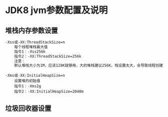 # JDK8 jvm参数配置及说明





## **堆栈内存参数设置**

```bash
-Xss或-XX:ThreadStackSize=n
	每个线程堆栈最大值
	指令1：-Xss256k
	指令2：-XX:ThreadStackSize=256k
	注意：
	默认堆栈大小为1M，应该128K就够用，大的堆栈建议256K，栈设置太大，会导致线程创建减少。栈设置小，会导致	   深入不够，深度的递归会导致栈溢出。
```

```ba
-Xms或-XX:InitialHeapSize=n
	设置堆的初始值
	指令1：-Xms2g
	指令2：-XX:InitialHeapSize=2048m
```













## **垃圾回收器设置**

